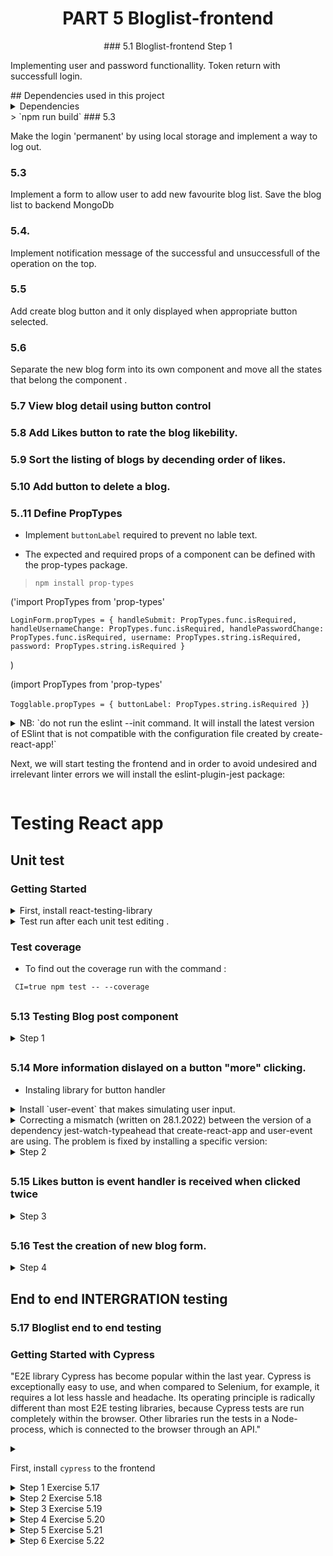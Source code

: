 <h1 align="center"> PART 5 Bloglist-frontend
</h1>
<p align="center">
### 5.1 Bloglist-frontend Step 1

Implementing user and password functionallity. Token return with successfull login.

</p>
## Dependencies used in this project
<details>
<summary> Dependencies </summary>
- npm install axios

</details>
> `npm run build`
### 5.3

Make the login 'permanent' by using local storage and implement a way to log out.

### 5.3

Implement a form to allow user to add new favourite blog list. Save the blog list to backend MongoDb

### 5.4.

Implement notification message of the successful and unsuccessfull of the operation on the top.

### 5.5

Add create blog button and it only displayed when appropriate button selected.

### 5.6

Separate the new blog form into its own component and move all the states that belong the component .

### 5.7 View blog detail using button control

### 5.8 Add Likes button to rate the blog likebility.

### 5.9 Sort the listing of blogs by decending order of likes.

### 5.10 Add button to delete a blog.

### 5..11 Define PropTypes

- Implement `buttonLabel` required to prevent no lable text.

- The expected and required props of a component can be defined with the prop-types package.

> `npm install prop-types`

('import PropTypes from 'prop-types'

`LoginForm.propTypes = {
handleSubmit: PropTypes.func.isRequired,
handleUsernameChange: PropTypes.func.isRequired,
handlePasswordChange: PropTypes.func.isRequired,
username: PropTypes.string.isRequired,
password: PropTypes.string.isRequired
}`

)

(import PropTypes from 'prop-types'

`Togglable.propTypes = {
buttonLabel: PropTypes.string.isRequired
}`)

<details>
### 5.12 ESlint
<summary>
NB: `do not run the eslint --init command. It will install the latest version of ESlint that is not compatible with the configuration file created by create-react-app!`

Next, we will start testing the frontend and in order to avoid undesired and irrelevant linter errors we will install the eslint-plugin-jest package:

</summary>
> `npm install --save-dev eslint-plugin-jest`
> insert `Togglable.displayName = 'Togglable'` in toggle bar component for `useRef` not recognised.

</details>

# Testing React app

## Unit test

### Getting Started

<details>
<summary> First, install react-testing-library </summary>

```
npm install --save-dev @testing-library/react @testing-library/jest-dom
# or
yarn  --save-dev @testing-library/react @testing-library/jest-dom
```

</details>

<details>
<summary> Test run after each unit test editing . </summary>

Next, if you want to run tests "normally", you can do so with the command:

```
CI=true npm test

```

For Windows (PowerShell) users

```
env:CI=$true; npm test

```

</details>

### Test coverage

- To find out the coverage run with the command :

```
 CI=true npm test -- --coverage
```

##

### 5.13 Testing Blog post component

 <details>
 <summary>
Step 1
</summary>
Test blog renders title and author by default.
Use CSS-class where it needed.
</details>

##

### 5.14 More information dislayed on a button "more" clicking.

- Instaling library for button handler

<details>
<summary>
Install `user-event` that makes simulating user input.
</summary>

`npm install --save-dev @testing-library/user-event`

</details>

 <details>
<summary>
Correcting a mismatch (written on 28.1.2022) between the version of a dependency jest-watch-typeahead that create-react-app and user-event are using. The problem is fixed by installing a specific version:
</summary>

`npm install -D --exact jest-watch-typeahead@0.6.5 `

</details>

<details>

 <summary>
Step 2
</summary>
Test blog renders title and author by default.
Use CSS-class where it needed.
</details>

##

### 5.15 Likes button is event handler is received when clicked twice

<details>
 <summary>
Step 3
</summary>
Make sure button is cliked twice and the event handler receive the props twice.
</details>

##

### 5.16 Test the creation of new blog form.

<details>
 <summary>
Step 4
</summary>
The test should check, that the form calls the event handler and received the right props.
 - Unit test result
 
 
 ###
 ![unitTestResult](https://user-images.githubusercontent.com/67087939/207742517-d2680625-e8c8-4376-9d89-c061edcb3899.png)
 
</details>

## End to end INTERGRATION testing

### 5.17 Bloglist end to end testing

### Getting Started with Cypress

"E2E library Cypress has become popular within the last year. Cypress is exceptionally easy to use, and when compared to Selenium, for example, it requires a lot less hassle and headache. Its operating principle is radically different than most E2E testing libraries, because Cypress tests are run completely within the browser. Other libraries run the tests in a Node-process, which is connected to the browser through an API."

<details>
<summary>

First, install `cypress` to the frontend </summary>

```
npm install --save-dev cypress
```

and by adding an npm-script :

```
  "cypress:open": "cypress open"
```

</details>

 <details>
 <summary>
Step 1 Exercise 5.17
</summary>

Test the application display the login by default.

###

![Screen Shot 2023-01-25 at 3 28 53 pm](https://user-images.githubusercontent.com/67087939/214481742-f22f933a-73b8-4c1c-a6ec-9ee324bc44e7.png)

</details>

 <details>
 <summary>
Step 2 Exercise 5.18
</summary>

Test both successful and unsuccessful login attempts.

###

![succedandfailwithcredentials](https://user-images.githubusercontent.com/67087939/214494411-dcb63dfb-3f32-4efe-a2e9-d872478ac6a1.png)

</details>
 <details>
 <summary>
Step 3 Exercise 5.19
</summary>

Verifies a logged in user can create a new blog successfully.

###

![CanCreateNewBlog](https://user-images.githubusercontent.com/67087939/215013856-13175df6-dc83-4851-8a2e-e6a8cc265626.png)

</details>
<!-- 4 step -->

<details>
 <summary>
Step 4 Exercise 5.20
</summary>

Confirm test users can add likes to a blog.

###

![CanAddLikesToBlogs](https://user-images.githubusercontent.com/67087939/215013209-19f823eb-cccf-49b4-a7a0-6bda3032f437.png)

</details>

<!-- 5 step -->

<details>
 <summary>
Step 5 Exercise 5.21
</summary>

Logged in user can delete their own blog list.

###

![UsercanDelBlog](https://user-images.githubusercontent.com/67087939/215013617-1bbc4f65-1db5-4ed9-91ba-93c8655fc085.png)

</details>

<!-- 6 step -->

<details>
 <summary>
Step 6 Exercise 5.22
</summary>

Test blogs are listed in number of most likes.

###

![BlogsOrderedBaseOnMostLikes](https://user-images.githubusercontent.com/67087939/215013319-3d77f46a-1d51-4e14-a141-8dc07d48daef.png)

</details>
